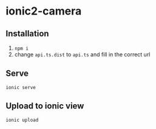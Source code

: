 # ionic2-camera

## Installation
1. `npm i`
2. change `api.ts.dist` to `api.ts` and fill in the correct url

## Serve
`ionic serve`

## Upload to ionic view
`ionic upload`
